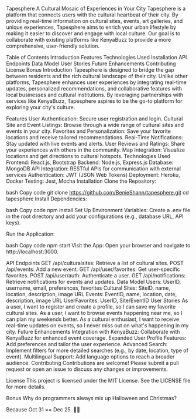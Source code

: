 Tapesphere
A Cultural Mosaic of Experiences in Your City
Tapesphere is a platform that connects users with the cultural heartbeat of their city. By providing real-time information on cultural sites, events, art galleries, and unique experiences, Tapesphere aims to enrich your urban lifestyle by making it easier to discover and engage with local culture. Our goal is to collaborate with existing platforms like KenyaBuzz to provide a more comprehensive, user-friendly solution.

Table of Contents
Introduction
Features
Technologies Used
Installation
API Endpoints
Data Model
User Stories
Future Enhancements
Contributing
License
Bonus
Introduction
Tapesphere is designed to bridge the gap between residents and the rich cultural landscape of their city. Unlike other platforms, Tapesphere enhances user experiences by integrating real-time updates, personalized recommendations, and collaborative features with local businesses and cultural institutions. By leveraging partnerships with services like KenyaBuzz, Tapesphere aspires to be the go-to platform for exploring your city's culture.

Features
User Authentication: Secure user registration and login.
Cultural Site and Event Listings: Browse through a wide range of cultural sites and events in your city.
Favorites and Personalization: Save your favorite locations and receive tailored recommendations.
Real-Time Notifications: Stay updated with live events and alerts.
User Reviews and Ratings: Share your experiences with others in the community.
Map Integration: Visualize locations and get directions to cultural hotspots.
Technologies Used
Frontend: React.js, Bootstrap
Backend: Node.js, Express.js
Database: MongoDB
API Integration: RESTful APIs for communication with external services
Authentication: JWT (JSON Web Tokens)
Deployment: Heroku, Docker
Testing: Jest, Mocha
Installation
Clone the Repository:

bash
Copy code
git clone https://github.com/BenieShann/tapesphere.git
cd tapesphere
Install Dependencies:

bash
Copy code
npm install
Set Up Environment Variables:
Create a .env file in the root directory and add your configurations (e.g., database URL, API keys).

Run the Application:

bash
Copy code
npm start
Visit the App:
Open your browser and navigate to http://localhost:3000.

API Endpoints
GET /api/culturalsites: Retrieve a list of cultural sites.
POST /api/events: Add a new event.
GET /api/user/favorites: Get user-specific favorites.
POST /api/user/auth: Authenticate a user.
GET /api/notifications: Retrieve notifications for events and updates.
Data Model
Users: UserID, username, email, preferences, favorites
Cultural Sites: SiteID, name, location, description, image URL
Events: EventID, name, location, date, description, image URL
UserFavorites: UserID, Site/EventID
User Stories
As a user, I want to register and create a profile, so I can save my favorite cultural sites.
As a user, I want to browse events happening near me, so I can plan my weekends better.
As a cultural enthusiast, I want to receive real-time updates on events, so I never miss out on what's happening in my city.
Future Enhancements
Integration with KenyaBuzz: Collaborate with KenyaBuzz for enhanced event coverage.
Expanded User Profile Features: Add preferences and tailor the user experience.
Advanced Search: Implement filters for more detailed searches (e.g., by date, location, type of event).
Multilingual Support: Add language options to reach a broader audience.
Contributing
Contributions are welcome! Please submit a pull request or open an issue to discuss any changes or improvements.

License
This project is licensed under the MIT License. See the LICENSE file for more details.

Bonus
Why do programmers always mix up Halloween and Christmas?

Because Oct 31 == Dec 25. 🎃🎄
